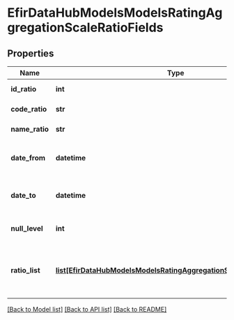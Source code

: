 # EfirDataHubModelsModelsRatingAggregationScaleRatioFields

## Properties
Name | Type | Description | Notes
------------ | ------------- | ------------- | -------------
**id_ratio** | **int** | Идентификатор соотношения | [optional] 
**code_ratio** | **str** | Код соотношения | [optional] 
**name_ratio** | **str** | Наименование соотношения | [optional] 
**date_from** | **datetime** | Дата начала действия таблицы соотношений | [optional] 
**date_to** | **datetime** | Дата окончания действия таблицы соотношений | [optional] 
**null_level** | **int** | Уровень для отсутствующих рейтингов | [optional] 
**ratio_list** | [**list[EfirDataHubModelsModelsRatingAggregationScaleRatioListFields]**](EfirDataHubModelsModelsRatingAggregationScaleRatioListFields.md) | Список соотношений рейтинговых шкал и результирующих уровней | [optional] 

[[Back to Model list]](../README.md#documentation-for-models) [[Back to API list]](../README.md#documentation-for-api-endpoints) [[Back to README]](../README.md)

